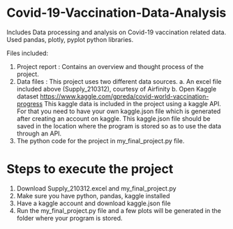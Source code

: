 # Covid-19-Vaccination-Data-Analysis
Includes Data processing and analysis on Covid-19 vaccination related data. Used pandas, plotly, pyplot python libraries.

Files included:
1. Project report : Contains an overview and thought process of the project.
2. Data files : This project uses two different data sources. 
  a. An excel file included above (Supply_210312), courtesy of Airfinity
  b. Open Kaggle dataset https://www.kaggle.com/gpreda/covid-world-vaccination-progress
  This kaggle data is included in the project using a kaggle API. For that you need to have your own kaggle.json file which is generated after creating an account on kaggle.
  This kaggle.json file should be saved in the location where the program is stored so as to use the data through an API.
3. The python code for the project in my_final_project.py file.

# Steps to execute the project
1. Download Supply_210312.excel and my_final_project.py
2. Make sure you have python, pandas, kaggle installed
3. Have a kaggle account and download kaggle.json file
4. Run the my_final_project.py file and a few plots will be generated in the folder where your program is stored.
